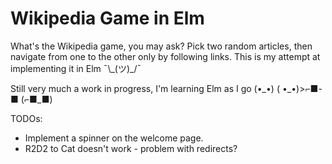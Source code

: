 # Wikipedia Game in Elm

What's the Wikipedia game, you may ask? Pick two random articles, then navigate from one to the other only by following links. This is my attempt at implementing it in Elm ¯\\\_(ツ)_/¯

Still very much a work in progress, I'm learning Elm as I go (•\_•) ( •\_•)>⌐■-■ (⌐■_■)

TODOs:
* Implement a spinner on the welcome page.
* R2D2 to Cat doesn't work - problem with redirects?